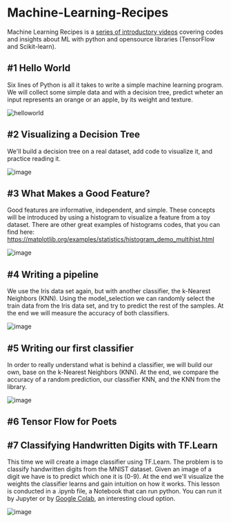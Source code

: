 # Machine-Learning-Recipes
Machine Learning Recipes is a [series of introductory videos](https://goo.gl/KewA03) covering codes and insights about ML with python and opensource libraries (TensorFlow and Scikit-learn).

## #1 Hello World
Six lines of Python is all it takes to write a simple machine learning program. We will collect some simple data and with a decision tree, predict wheter an input represents an orange or an apple, by its weight and texture.

![helloworld](https://user-images.githubusercontent.com/31048109/58599496-ec041680-8256-11e9-8cc2-8d0fba546883.jpg)

## #2 Visualizing a Decision Tree
We'll build a decision tree on a real dataset, add code to visualize it, and practice reading it. 

![image](https://user-images.githubusercontent.com/31048109/58599704-c9263200-8257-11e9-9212-2dcd5d9d4b8c.png)

## #3 What Makes a Good Feature? 
Good features are informative, independent, and simple. These concepts will be introduced by using a histogram to visualize a feature from a toy dataset. There are other great examples of histograms codes, that you can find here:
https://matplotlib.org/examples/statistics/histogram_demo_multihist.html

![image](https://user-images.githubusercontent.com/31048109/58599828-4356b680-8258-11e9-95f3-5d49524bbde8.png)

## #4 Writing a pipeline
We use the Iris data set again, but with another classifier, the k-Nearest Neighbors (KNN). Using the model_selection we can randomly select the train data from the Iris data set, and try to predict the rest of the samples. At the end we will measure the accuracy of both classifiers.

![image](https://user-images.githubusercontent.com/31048109/58675739-08be4e00-832c-11e9-8c8b-2ae69e94c421.png)

## #5 Writing our first classifier

In order to really understand what is behind a classifier, we will build our own, base on the k-Nearest Neighbors (KNN). At the end, we compare the accuracy of a random prediction, our classifier KNN, and the KNN from the library.

![image](https://user-images.githubusercontent.com/31048109/58675887-a44fbe80-832c-11e9-8d4f-27d527a27b7c.png)

## #6 Tensor Flow for Poets


## #7 Classifying Handwritten Digits with TF.Learn
This time we will create a image classifier using TF.Learn. The problem is to classify handwritten digits from the MNIST dataset. Given an image of a digit we have is to predict which one it is (0-9). At the end we'll visualize the weights the classifier learns and gain intuition on how it works. This lesson is conducted in a .ipynb file, a Notebook that can run python. You can run it by Jupyter or by [Google Colab](https://colab.research.google.com/), an interesting cloud option. 

![image](https://user-images.githubusercontent.com/31048109/58753442-7cc83580-8495-11e9-9317-3ac2b574d37f.png)
